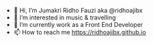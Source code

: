 - 👋 Hi, I’m Jumakri Ridho Fauzi aka @ridhoajibx
- 👀 I’m interested in music & travelling
- 🌱 I’m currently work as a Front End Developer 
- 📫 How to reach me https://ridhoajibx.github.io

<!---
ridhoajibx/ridhoajibx is a ✨ special ✨ repository because its `README.md` (this file) appears on your GitHub profile.
You can click the Preview link to take a look at your changes.
--->
